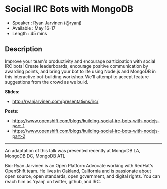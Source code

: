 Social IRC Bots with MongoDB
========================

* Speaker   : Ryan Jarvinen (@ryanj)
* Available : May 16-17
* Length    : 45 mins

Description
-----------
Improve your team's productivity and encourage participation with social IRC bots!  Create leaderboards, encourage positive communication by awarding points, and bring your bot to life using Node.js and MongoDB in this interactive bot-building workshop.  We'll attempt to accept feature suggestions from the crowd as we build. 

**Slides:**

 * http://ryanjarvinen.com/presentations/irc/

**Posts:**

 * https://www.openshift.com/blogs/building-social-irc-bots-with-nodejs-part-1
 * https://www.openshift.com/blogs/building-social-irc-bots-with-nodejs-part-2

---------------
An adaptation of this talk was presented recently at MongoDB LA, MongoDB DC, MongoDB ATL

Bio:
Ryan Jarvinen is an Open Platform Advocate working with RedHat's OpenShift team. He lives in Oakland, California and is passionate about open source, open standards, open government, and digital rights. You can reach him as 'ryanj' on twitter, github, and IRC.
